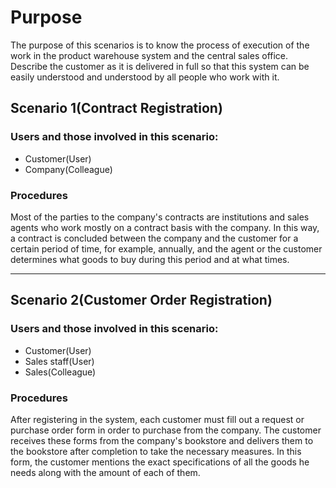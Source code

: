 # Purpose
The purpose of this scenarios is to know the process of execution of the work in the product warehouse system and the central sales office. 
Describe the customer as it is delivered in full so that this system can be easily understood and understood by all people who work with it.


## Scenario 1(Contract Registration)

### Users and those involved in this scenario:
- Customer(User)
- Company(Colleague)

### Procedures
Most of the parties to the company's contracts are institutions and sales agents who work mostly on a contract basis with the company. In this way, a contract is concluded between the company and the customer for a certain period of time, for example, annually, and the agent or the customer determines what goods to buy during this period and at what times.

----------------------------

## Scenario 2(Customer Order Registration)

### Users and those involved in this scenario:
- Customer(User)
- Sales staff(User)
- Sales(Colleague)

### Procedures
After registering in the system, each customer must fill out a request or purchase order form in order to purchase from the company. The customer receives these forms from the company's bookstore and delivers them to the bookstore after completion to take the necessary measures. In this form, the customer mentions the exact specifications of all the goods he needs along with the amount of each of them.
